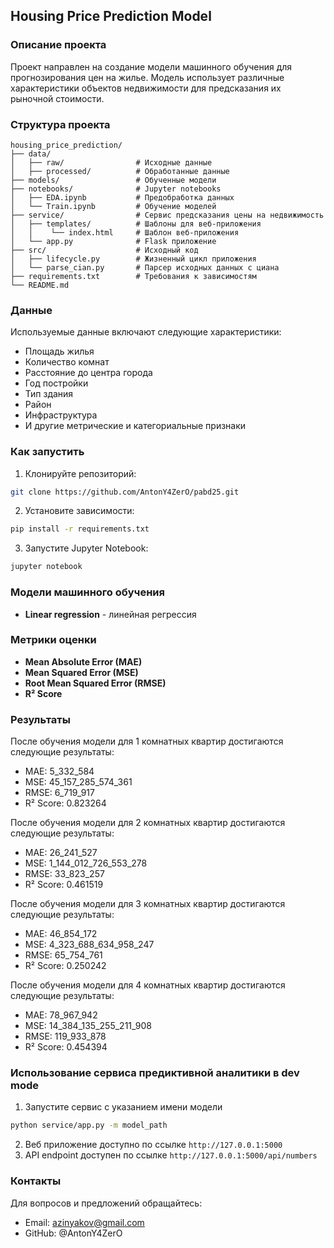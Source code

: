 ## Housing Price Prediction Model

### Описание проекта
Проект направлен на создание модели машинного обучения для прогнозирования цен на жилье. Модель использует различные характеристики объектов недвижимости для предсказания их рыночной стоимости.

### Структура проекта
```
housing_price_prediction/
├── data/
│   ├── raw/                # Исходные данные
│   ├── processed/          # Обработанные данные
├── models/                 # Обученные модели
├── notebooks/              # Jupyter notebooks
│   ├── EDA.ipynb           # Предобработка данных
│   └── Train.ipynb         # Обучение моделей
├── service/                # Сервис предсказания цены на недвижимость
│   ├── templates/          # Шаблоны для веб-приложения
│   │    └── index.html     # Шаблон веб-приложения
│   └── app.py              # Flask приложение
├── src/                    # Исходный код
│   ├── lifecycle.py        # Жизненный цикл приложения
│   └── parse_cian.py       # Парсер исходных данных с циана
├── requirements.txt        # Требования к зависимостям
└── README.md
```

### Данные
Используемые данные включают следующие характеристики:
* Площадь жилья
* Количество комнат
* Расстояние до центра города
* Год постройки
* Тип здания
* Район
* Инфраструктура
* И другие метрические и категориальные признаки

### Как запустить
1. Клонируйте репозиторий:
```bash
git clone https://github.com/AntonY4ZerO/pabd25.git
```

2. Установите зависимости:
```bash
pip install -r requirements.txt
```

3. Запустите Jupyter Notebook:
```bash
jupyter notebook
```

### Модели машинного обучения
* **Linear regression** - линейная регрессия

### Метрики оценки
* **Mean Absolute Error (MAE)**
* **Mean Squared Error (MSE)**
* **Root Mean Squared Error (RMSE)**
* **R² Score**

### Результаты
После обучения модели для 1 комнатных квартир достигаются следующие результаты:
* MAE: 5_332_584
* MSE: 45_157_285_574_361
* RMSE: 6_719_917
* R² Score: 0.823264

После обучения модели для 2 комнатных квартир достигаются следующие результаты:
* MAE: 26_241_527
* MSE: 1_144_012_726_553_278
* RMSE: 33_823_257
* R² Score: 0.461519

После обучения модели для 3 комнатных квартир достигаются следующие результаты:
* MAE: 46_854_172
* MSE: 4_323_688_634_958_247
* RMSE: 65_754_761
* R² Score: 0.250242

После обучения модели для 4 комнатных квартир достигаются следующие результаты:
* MAE: 78_967_942
* MSE: 14_384_135_255_211_908
* RMSE: 119_933_878
* R² Score: 0.454394

### Использование сервиса предиктивной аналитики в dev mode
1. Запустите сервис с указанием имени модели
```sh
python service/app.py -m model_path
```
2. Веб приложение доступно по ссылке `http://127.0.0.1:5000` 
3. API endpoint доступен  по ссылке `http://127.0.0.1:5000/api/numbers`

### Контакты
Для вопросов и предложений обращайтесь:
* Email: azinyakov@gmail.com
* GitHub: @AntonY4ZerO

